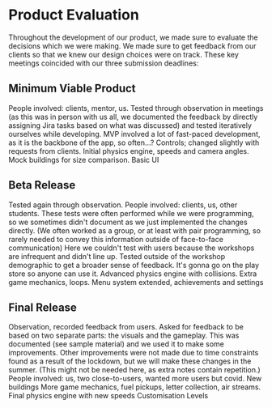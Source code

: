 # Product Evaluation
Throughout the development of our product, we made sure to evaluate the decisions which we were making. We made sure to get feedback from our clients so that we knew our design choices were on track. These key meetings coincided with our three submission deadlines:

## Minimum Viable Product
People involved: clients, mentor, us.
Tested through observation in meetings (as this was in person with us all, we documented the feedback by directly assigning Jira tasks based on what was discussed) and tested iteratively ourselves while developing.
MVP involved a lot of fast-paced development, as it is the backbone of the app, so often...?
Controls; changed slightly with requests from clients.
Initial physics engine, speeds and camera angles.
Mock buildings for size comparison.
Basic UI

## Beta Release
Tested again through observation.
People involved: clients, us, other students.
These tests were often performed while we were programming, so we sometimes didn't document as we just implemented the changes directly. (We often worked as a group, or at least with pair programming, so rarely needed to convey this information outside of face-to-face communication)
Here we couldn't test with users because the workshops are infrequent and didn't line up.
Tested outside of the workshop demographic to get a broader sense of feedback. It's gonna go on the play store so anyone can use it.
Advanced physics engine with collisions.
Extra game mechanics, loops.
Menu system extended, achievements and settings

## Final Release
Observation, recorded feedback from users. Asked for feedback to be based on two separate parts: the visuals and the gameplay.
This was documented (see sample material) and we used it to make some improvements. 
Other improvements were not made due to time constraints found as a result of the lockdown, but we will make these changes in the summer. (This might not be needed here, as extra notes contain repetition.)
People involved: us, two close-to-users, wanted more users but covid.
New buildings
More game mechanics, fuel pickups, letter collection, air streams.
Final physics engine with new speeds
Customisation
Levels
